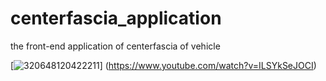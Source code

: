 # centerfascia_application

the front-end application of centerfascia of vehicle

[![320648120422211](https://user-images.githubusercontent.com/12554436/204130577-7ffedd98-4f7c-46d0-bd71-d68b28718b7e.png)]
(https://www.youtube.com/watch?v=ILSYkSeJOCI)
